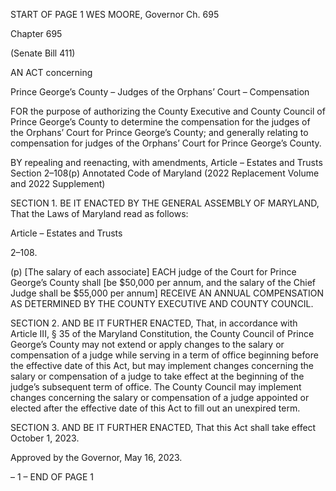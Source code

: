 START OF PAGE 1
WES MOORE, Governor Ch. 695

Chapter 695

(Senate Bill 411)

AN ACT concerning

Prince George’s County – Judges of the Orphans’ Court – Compensation

FOR the purpose of authorizing the County Executive and County Council of Prince
George’s County to determine the compensation for the judges of the Orphans’ Court
for Prince George’s County; and generally relating to compensation for judges of the
Orphans’ Court for Prince George’s County.

BY repealing and reenacting, with amendments,
Article – Estates and Trusts
Section 2–108(p)
Annotated Code of Maryland
(2022 Replacement Volume and 2022 Supplement)

SECTION 1. BE IT ENACTED BY THE GENERAL ASSEMBLY OF MARYLAND,
That the Laws of Maryland read as follows:

Article – Estates and Trusts

2–108.

(p) [The salary of each associate] EACH judge of the Court for Prince George’s
County shall [be $50,000 per annum, and the salary of the Chief Judge shall be $55,000
per annum] RECEIVE AN ANNUAL COMPENSATION AS DETERMINED BY THE COUNTY
EXECUTIVE AND COUNTY COUNCIL.

SECTION 2. AND BE IT FURTHER ENACTED, That, in accordance with Article
III, § 35 of the Maryland Constitution, the County Council of Prince George’s County may
not extend or apply changes to the salary or compensation of a judge while serving in a
term of office beginning before the effective date of this Act, but may implement changes
concerning the salary or compensation of a judge to take effect at the beginning of the
judge’s subsequent term of office. The County Council may implement changes concerning
the salary or compensation of a judge appointed or elected after the effective date of this
Act to fill out an unexpired term.

SECTION 3. AND BE IT FURTHER ENACTED, That this Act shall take effect
October 1, 2023.

Approved by the Governor, May 16, 2023.

– 1 –
END OF PAGE 1